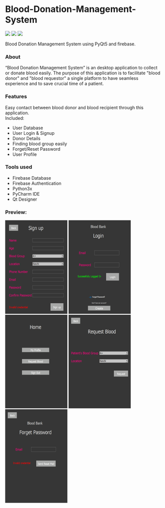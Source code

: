 # Blood-Donation-Management-System
![](https://img.shields.io/badge/python-3.x-blue?logo=python&logoColor=orange&labelColor=black)
![](https://img.shields.io/badge/License-MIT-green?labelColor=black)
![](https://img.shields.io/badge/Tag-v1.0-blue?labelColor=black)


Blood Donation Management System using PyQt5 and firebase.

### About
“Blood Donation Management System” is an desktop application to collect or donate blood easily. The purpose of this application is to facilitate "blood donor" and
"blood requestor" a single platform to have seamless experience and to save crucial time of a patient.

### Features
Easy contact between blood donor and blood recipient through this application.<br>
Included:
- User Database
- User Login & Signup
- Donor Details
- Finding blood group easily
- Forget/Reset Password
- User Profile
       
### Tools used
- Firebase Database
- Firebase Authentication
- Python3x
- PyCharm IDE
- Qt Designer

### Preview:
<img src="https://github.com/ayushkumar-25/Blood-Donation-Management-System/blob/main/UI/createacc.png?raw=true" alt="Splash Screen" width="200" height="300"/> <img
src="https://github.com/ayushkumar-25/Blood-Donation-Management-System/blob/main/UI/login.png?raw=true" alt="Splash Screen" width="200" height="300"/>
<img src="https://github.com/ayushkumar-25/Blood-Donation-Management-System/blob/main/UI/home.png?raw=true" alt="Splash Screen" width="200" height="300"/>
<img src="https://github.com/ayushkumar-25/Blood-Donation-Management-System/blob/main/UI/requestblood.png?raw=true" alt="Splash Screen" width="200" height="300"/>
<img src="https://github.com/ayushkumar-25/Blood-Donation-Management-System/blob/main/UI/resetpass.png?raw=true" alt="Splash Screen" width="200" height="300"/>


